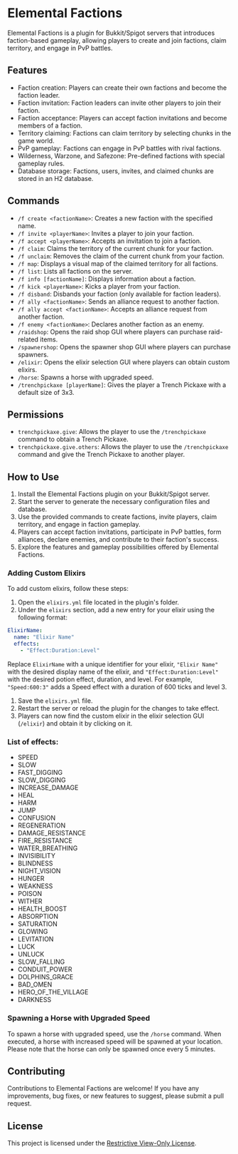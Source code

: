 # Elemental Factions

Elemental Factions is a plugin for Bukkit/Spigot servers that introduces faction-based gameplay, allowing players to create and join factions, claim territory, and engage in PvP battles.

## Features

- Faction creation: Players can create their own factions and become the faction leader.
- Faction invitation: Faction leaders can invite other players to join their faction.
- Faction acceptance: Players can accept faction invitations and become members of a faction.
- Territory claiming: Factions can claim territory by selecting chunks in the game world.
- PvP gameplay: Factions can engage in PvP battles with rival factions.
- Wilderness, Warzone, and Safezone: Pre-defined factions with special gameplay rules.
- Database storage: Factions, users, invites, and claimed chunks are stored in an H2 database.

## Commands

- `/f create <factionName>`: Creates a new faction with the specified name.
- `/f invite <playerName>`: Invites a player to join your faction.
- `/f accept <playerName>`: Accepts an invitation to join a faction.
- `/f claim`: Claims the territory of the current chunk for your faction.
- `/f unclaim`: Removes the claim of the current chunk from your faction.
- `/f map`: Displays a visual map of the claimed territory for all factions.
- `/f list`: Lists all factions on the server.
- `/f info [factionName]`: Displays information about a faction.
- `/f kick <playerName>`: Kicks a player from your faction.
- `/f disband`: Disbands your faction (only available for faction leaders).
- `/f ally <factionName>`: Sends an alliance request to another faction.
- `/f ally accept <factionName>`: Accepts an alliance request from another faction.
- `/f enemy <factionName>`: Declares another faction as an enemy.
- `/raidshop`: Opens the raid shop GUI where players can purchase raid-related items.
- `/spawnershop`: Opens the spawner shop GUI where players can purchase spawners.
- `/elixir`: Opens the elixir selection GUI where players can obtain custom elixirs.
- `/horse`: Spawns a horse with upgraded speed.
- `/trenchpickaxe [playerName]`: Gives the player a Trench Pickaxe with a default size of 3x3.

## Permissions

- `trenchpickaxe.give`: Allows the player to use the `/trenchpickaxe` command to obtain a Trench Pickaxe.
- `trenchpickaxe.give.others`: Allows the player to use the `/trenchpickaxe` command and give the Trench Pickaxe to another player.

## How to Use

1. Install the Elemental Factions plugin on your Bukkit/Spigot server.
2. Start the server to generate the necessary configuration files and database.
3. Use the provided commands to create factions, invite players, claim territory, and engage in faction gameplay.
4. Players can accept faction invitations, participate in PvP battles, form alliances, declare enemies, and contribute to their faction's success.
5. Explore the features and gameplay possibilities offered by Elemental Factions.

### Adding Custom Elixirs

To add custom elixirs, follow these steps:

1. Open the `elixirs.yml` file located in the plugin's folder.
2. Under the `elixirs` section, add a new entry for your elixir using the following format:

```yaml
ElixirName:
  name: "Elixir Name"
  effects:
    - "Effect:Duration:Level"
```



Replace `ElixirName` with a unique identifier for your elixir, `"Elixir Name"` with the desired display name of the elixir, and `"Effect:Duration:Level"` with the desired potion effect, duration, and level. For example, `"Speed:600:3"` adds a Speed effect with a duration of 600 ticks and level 3.
1. Save the `elixirs.yml` file.
2. Restart the server or reload the plugin for the changes to take effect.
3. Players can now find the custom elixir in the elixir selection GUI (`/elixir`) and obtain it by clicking on it.

### List of effects:

- SPEED
- SLOW
- FAST_DIGGING
- SLOW_DIGGING
- INCREASE_DAMAGE
- HEAL
- HARM
- JUMP
- CONFUSION
- REGENERATION
- DAMAGE_RESISTANCE
- FIRE_RESISTANCE
- WATER_BREATHING
- INVISIBILITY
- BLINDNESS
- NIGHT_VISION
- HUNGER
- WEAKNESS
- POISON
- WITHER
- HEALTH_BOOST
- ABSORPTION
- SATURATION
- GLOWING
- LEVITATION
- LUCK
- UNLUCK
- SLOW_FALLING
- CONDUIT_POWER
- DOLPHINS_GRACE
- BAD_OMEN
- HERO_OF_THE_VILLAGE
- DARKNESS

### Spawning a Horse with Upgraded Speed

To spawn a horse with upgraded speed, use the `/horse` command. When executed, a horse with increased speed will be spawned at your location. Please note that the horse can only be spawned once every 5 minutes.

## Contributing

Contributions to Elemental Factions are welcome! If you have any improvements, bug fixes, or new features to suggest, please submit a pull request.

## License

This project is licensed under the [Restrictive View-Only License](LICENSE).

